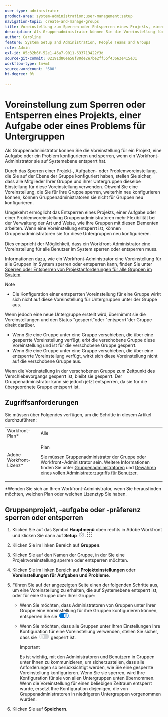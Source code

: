 ```yaml
---
user-type: administrator
product-area: system-administration;user-management;setup
navigation-topic: create-and-manage-groups
title: Voreinstellung zum Sperren oder Entsperren eines Projekts, einer Aufgabe oder eines Problems für Untergruppen
description: Als Gruppenadministrator können Sie die Voreinstellung für ein Projekt, eine Aufgabe oder ein Problem konfigurieren und sperren, wenn ein Workfront-Administrator sie auf Systemebene entsperrt hat.
author: Caroline
feature: System Setup and Administration, People Teams and Groups
role: Admin
exl-id: 05c32b6f-52e1-46a7-9011-633713422f3d
source-git-commit: 02191d80ea58f80de2e7be2ff55f43663e415e31
workflow-type: tm+mt
source-wordcount: '600'
ht-degree: 0%

---
```


# Voreinstellung zum Sperren oder Entsperren eines Projekts, einer Aufgabe oder eines Problems für Untergruppen

Als Gruppenadministrator können Sie die Voreinstellung für ein Projekt, eine Aufgabe oder ein Problem konfigurieren und sperren, wenn ein Workfront-Administrator sie auf Systemebene entsperrt hat.

Durch das Sperren einer Projekt-, Aufgaben- oder Problemvoreinstellung, die Sie auf der Ebene der Gruppe konfiguriert haben, stellen Sie sicher, dass alle Mitglieder Ihrer Gruppe und ihrer Untergruppen dieselbe Einstellung für diese Voreinstellung verwenden. Obwohl Sie eine Voreinstellung, die Sie für Ihre Gruppe sperren, weiterhin neu konfigurieren können, können Gruppenadministratoren sie nicht für Gruppen neu konfigurieren.

Umgekehrt ermöglicht das Entsperren eines Projekts, einer Aufgabe oder einer Problemvoreinstellung Gruppenadministratoren mehr Flexibilität bei der Verwaltung der Art und Weise, wie ihre Gruppen mit diesen Elementen arbeiten. Wenn eine Voreinstellung entsperrt ist, können Gruppenadministratoren sie für diese Untergruppen neu konfigurieren.

Dies entspricht der Möglichkeit, dass ein Workfront-Administrator eine Voreinstellung für alle Benutzer im System sperren oder entsperren muss.

Informationen dazu, wie ein Workfront-Administrator eine Voreinstellung für alle Gruppen im System sperren oder entsperren kann, finden Sie unter [Sperren oder Entsperren von Projektanforderungen für alle Gruppen im System](../../../administration-and-setup/set-up-workfront/configure-system-defaults/lock-or-unlock-project-preferences-for-groups-system.md).

<!--
<p data-mc-conditions="QuicksilverOrClassic.Draft mode">Unlike other Lock/Unlock articles that start just like this one, we need the steps here. In other areas, the lock/unlock step is part of the article about setting preferences or creating statuses.</p>
-->

>[!NOTE]
>
>* Die Konfiguration einer entsperrten Voreinstellung für eine Gruppe wirkt sich nicht auf diese Voreinstellung für Untergruppen unter der Gruppe aus.
>
>  Wenn jedoch eine neue Untergruppe erstellt wird, übernimmt sie die Voreinstellungen und den Status &quot;gesperrt&quot;oder &quot;entsperrt&quot;der Gruppe direkt darüber.
>
>* Wenn Sie eine Gruppe unter eine Gruppe verschieben, die über eine gesperrte Voreinstellung verfügt, erbt die verschobene Gruppe diese Voreinstellung und ist für die verschobene Gruppe gesperrt.
>* Wenn Sie eine Gruppe unter eine Gruppe verschieben, die über eine entsperrte Voreinstellung verfügt, wirkt sich diese Voreinstellung nicht auf die verschobene Gruppe aus.
>
>  Wenn die Voreinstellung in der verschobenen Gruppe zum Zeitpunkt des Verschiebevorgangs gesperrt ist, bleibt sie gesperrt. Der Gruppenadministrator kann sie jedoch jetzt entsperren, da sie für die übergeordnete Gruppe entsperrt ist.
>

## Zugriffsanforderungen

Sie müssen über Folgendes verfügen, um die Schritte in diesem Artikel durchzuführen:

<table style="table-layout:auto"> 
 <col> 
 <col> 
 <tbody> 
  <tr> 
   <td role="rowheader">Workfront-Plan*</td> 
   <td>Alle</td> 
  </tr> 
  <tr> 
   <td role="rowheader">Adobe Workfront-Lizenz*</td> 
   <td> <p>Plan </p> <p>Sie müssen Gruppenadministrator der Gruppe oder Workfront-Administrator sein. Weitere Informationen finden Sie unter <a href="../../../administration-and-setup/manage-groups/group-roles/group-administrators.md" class="MCXref xref">Gruppenadministratoren</a> und <a href="../../../administration-and-setup/add-users/configure-and-grant-access/grant-a-user-full-administrative-access.md" class="MCXref xref">Gewähren eines vollen Administratorzugriffs für Benutzer</a>.</p> </td> 
  </tr> 
 </tbody> 
</table>

&#42;Wenden Sie sich an Ihren Workfront-Administrator, wenn Sie herausfinden möchten, welchen Plan oder welchen Lizenztyp Sie haben.

## Gruppenprojekt, -aufgabe oder -präferenz sperren oder entsperren

1. Klicken Sie auf das Symbol **Hauptmenü** oben rechts in Adobe Workfront und klicken Sie dann auf **Setup** ![](assets/gear-icon-settings.png).![](assets/main-menu-icon.png)

1. Klicken Sie im linken Bereich auf **Gruppen**.
1. Klicken Sie auf den Namen der Gruppe, in der Sie eine Projektvoreinstellung sperren oder entsperren möchten.
1. Klicken Sie im linken Bereich auf **Projekteinstellungen** oder **Voreinstellungen für Aufgaben und Probleme**.

1. Führen Sie auf der angezeigten Seite einen der folgenden Schritte aus, um eine Voreinstellung zu erhalten, die auf Systemebene entsperrt ist, oder für eine Gruppe über Ihrer Gruppe:

   * Wenn Sie möchten, dass Administratoren von Gruppen unter Ihrer Gruppe eine Voreinstellung für ihre Gruppen konfigurieren können, entsperren Sie sie ![](assets/unlock-toggle-button.png).
   * Wenn Sie möchten, dass alle Gruppen unter Ihren Einstellungen Ihre Konfiguration für eine Voreinstellung verwenden, stellen Sie sicher, dass sie ![](assets/lock-toggle-button.png) gesperrt ist.

     >[!IMPORTANT]
     >
     >Es ist wichtig, mit den Administratoren und Benutzern in Gruppen unter Ihnen zu kommunizieren, um sicherzustellen, dass alle Anforderungen so berücksichtigt werden, wie Sie eine gesperrte Voreinstellung konfigurieren. Wenn Sie sie sperren, wird Ihre Konfiguration für sie von allen Untergruppen unten übernommen. Wenn die Voreinstellung für einen beliebigen Zeitraum entsperrt wurde, ersetzt Ihre Konfiguration diejenigen, die von Gruppenadministratoren in niedrigeren Untergruppen vorgenommen wurden.

1. Klicken Sie auf **Speichern**.
